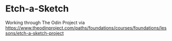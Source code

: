 # Etch-a-Sketch
Working through The Odin Project
via https://www.theodinproject.com/paths/foundations/courses/foundations/lessons/etch-a-sketch-project

